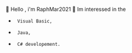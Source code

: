  👋 Hello , i'm RaphMar2021
 👀 Im interessed in the
-      Visual Basic,
-      Java,
-      C# developement.
